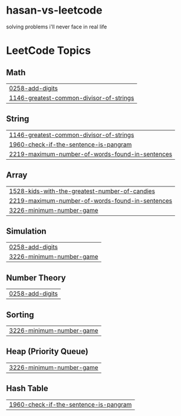 # hasan-vs-leetcode
solving problems i'll never face in real life

<!---LeetCode Topics Start-->
# LeetCode Topics
## Math
|  |
| ------- |
| [0258-add-digits](https://github.com/HasanShoro/hasan-vs-leetcode/tree/master/0258-add-digits) |
| [1146-greatest-common-divisor-of-strings](https://github.com/HasanShoro/hasan-vs-leetcode/tree/master/1146-greatest-common-divisor-of-strings) |
## String
|  |
| ------- |
| [1146-greatest-common-divisor-of-strings](https://github.com/HasanShoro/hasan-vs-leetcode/tree/master/1146-greatest-common-divisor-of-strings) |
| [1960-check-if-the-sentence-is-pangram](https://github.com/HasanShoro/hasan-vs-leetcode/tree/master/1960-check-if-the-sentence-is-pangram) |
| [2219-maximum-number-of-words-found-in-sentences](https://github.com/HasanShoro/hasan-vs-leetcode/tree/master/2219-maximum-number-of-words-found-in-sentences) |
## Array
|  |
| ------- |
| [1528-kids-with-the-greatest-number-of-candies](https://github.com/HasanShoro/hasan-vs-leetcode/tree/master/1528-kids-with-the-greatest-number-of-candies) |
| [2219-maximum-number-of-words-found-in-sentences](https://github.com/HasanShoro/hasan-vs-leetcode/tree/master/2219-maximum-number-of-words-found-in-sentences) |
| [3226-minimum-number-game](https://github.com/HasanShoro/hasan-vs-leetcode/tree/master/3226-minimum-number-game) |
## Simulation
|  |
| ------- |
| [0258-add-digits](https://github.com/HasanShoro/hasan-vs-leetcode/tree/master/0258-add-digits) |
| [3226-minimum-number-game](https://github.com/HasanShoro/hasan-vs-leetcode/tree/master/3226-minimum-number-game) |
## Number Theory
|  |
| ------- |
| [0258-add-digits](https://github.com/HasanShoro/hasan-vs-leetcode/tree/master/0258-add-digits) |
## Sorting
|  |
| ------- |
| [3226-minimum-number-game](https://github.com/HasanShoro/hasan-vs-leetcode/tree/master/3226-minimum-number-game) |
## Heap (Priority Queue)
|  |
| ------- |
| [3226-minimum-number-game](https://github.com/HasanShoro/hasan-vs-leetcode/tree/master/3226-minimum-number-game) |
## Hash Table
|  |
| ------- |
| [1960-check-if-the-sentence-is-pangram](https://github.com/HasanShoro/hasan-vs-leetcode/tree/master/1960-check-if-the-sentence-is-pangram) |
<!---LeetCode Topics End-->